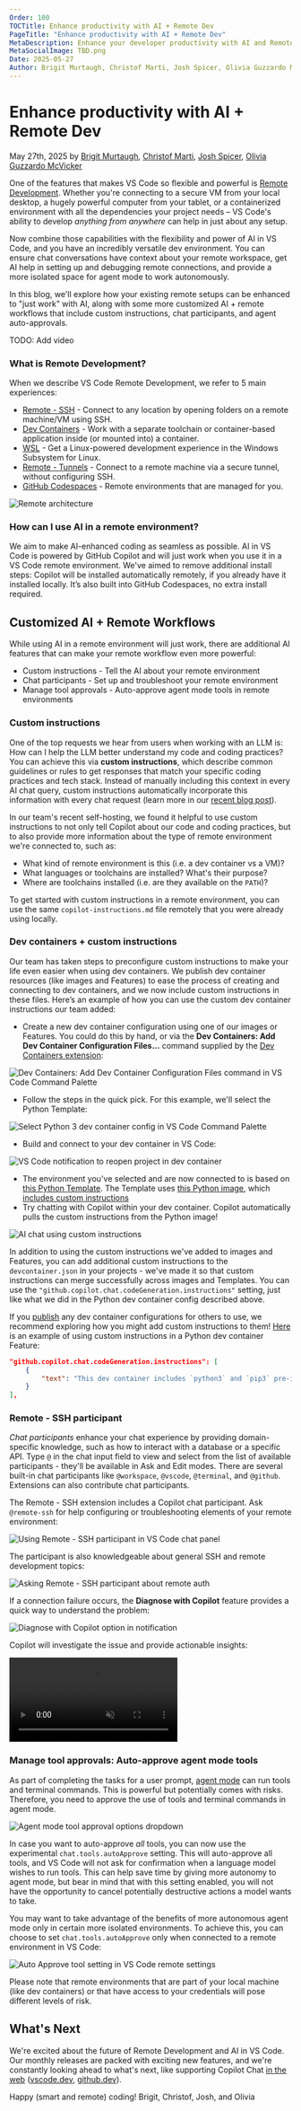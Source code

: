 ```yaml
---
Order: 100
TOCTitle: Enhance productivity with AI + Remote Dev
PageTitle: "Enhance productivity with AI + Remote Dev"
MetaDescription: Enhance your developer productivity with AI and Remote Development.
MetaSocialImage: TBD.png
Date: 2025-05-27
Author: Brigit Murtaugh, Christof Marti, Josh Spicer, Olivia Guzzardo McVicker
---
```


# Enhance productivity with AI + Remote Dev

May 27th, 2025 by [Brigit Murtaugh](https://github.com/bamurtaugh), [Christof Marti](https://github.com/chrmarti), [Josh Spicer](https://github.com/joshspicer), [Olivia Guzzardo McVicker](https://github.com/olguzzar)

One of the features that makes VS Code so flexible and powerful is [Remote Development](/docs/remote/remote-overview.md). Whether you're connecting to a secure VM from your local desktop, a hugely powerful computer from your tablet, or a containerized environment with all the dependencies your project needs – VS Code's ability to develop _anything from anywhere_ can help in just about any setup.

Now combine those capabilities with the flexibility and power of AI in VS Code, and you have an incredibly versatile dev environment. You can ensure chat conversations have context about your remote workspace, get AI help in setting up and debugging remote connections, and provide a more isolated space for agent mode to work autonomously.

In this blog, we'll explore how your existing remote setups can be enhanced to "just work" with AI, along with some more customized AI + remote workflows that include custom instructions, chat participants, and agent auto-approvals.

TODO: Add video

### What is Remote Development?

When we describe VS Code Remote Development, we refer to 5 main experiences:
* [Remote - SSH](/docs/remote/ssh.md) - Connect to any location by opening folders on a remote machine/VM using SSH.
* [Dev Containers](/docs/devcontainers/containers.md) - Work with a separate toolchain or container-based application inside (or mounted into) a container.
* [WSL](/docs/remote/wsl.md) - Get a Linux-powered development experience in the Windows Subsystem for Linux.
* [Remote - Tunnels](/docs/remote/tunnels.md) - Connect to a remote machine via a secure tunnel, without configuring SSH.
* [GitHub Codespaces](/docs/remote/codespaces.md) - Remote environments that are managed for you.

![Remote architecture](/docs/remote/images/remote-overview/architecture.png)

### How can I use AI in a remote environment?

We aim to make AI-enhanced coding as seamless as possible. AI in VS Code is powered by GitHub Copilot and will just work when you use it in a VS Code remote environment. We've aimed to remove additional install steps: Copilot will be installed automatically remotely, if you already have it installed locally. It’s also built into GitHub Codespaces, no extra install required.

## Customized AI + Remote Workflows

While using AI in a remote environment will just work, there are additional AI features that can make your remote workflow even more powerful:
* Custom instructions - Tell the AI about your remote environment
* Chat participants - Set up and troubleshoot your remote environment
* Manage tool approvals - Auto-approve agent mode tools in remote environments

### Custom instructions

One of the top requests we hear from users when working with an LLM is: How can I help the LLM better understand my code and coding practices? You can achieve this via **custom instructions**, which describe common guidelines or rules to get responses that match your specific coding practices and tech stack. Instead of manually including this context in every AI chat query, custom instructions automatically incorporate this information with every chat request (learn more in our [recent blog post](/blogs/2025/03/26/custom-instructions.md)).

In our team's recent self-hosting, we found it helpful to use custom instructions to not only tell Copilot about our code and coding practices, but to also provide more information about the type of remote environment we're connected to, such as:
* What kind of remote environment is this (i.e. a dev container vs a VM)?
* What languages or toolchains are installed? What's their purpose?
* Where are toolchains installed (i.e. are they available on the `PATH`)?

To get started with custom instructions in a remote environment, you can use the same `copilot-instructions.md` file remotely that you were already using locally.

### Dev containers + custom instructions

Our team has taken steps to preconfigure custom instructions to make your life even easier when using dev containers. We publish dev container resources (like images and Features) to ease the process of creating and connecting to dev containers, and we now include custom instructions in these files. Here’s an example of how you can use the custom dev container instructions our team added:

* Create a new dev container configuration using one of our images or Features. You could do this by hand, or via the **Dev Containers: Add Dev Container Configuration Files...** command supplied by the [Dev Containers extension](https://marketplace.visualstudio.com/search?term=dev%20containers&target=VSCode&category=All%20categories&sortBy=Relevance):

![Dev Containers: Add Dev Container Configuration Files command in VS Code Command Palette](add-dev-container-config-command.png)

* Follow the steps in the quick pick. For this example, we'll select the Python Template:

![Select Python 3 dev container config in VS Code Command Palette](python-container.png)

* Build and connect to your dev container in VS Code:

![VS Code notification to reopen project in dev container](reopen-container-notif.png)

* The environment you've selected and are now connected to is based on [this Python Template](https://github.com/devcontainers/templates/tree/main/src/python). The Template uses [this Python image](https://github.com/devcontainers/features/tree/main/src/python), which [includes custom instructions](https://github.com/devcontainers/features/blob/main/src/python/devcontainer-feature.json#L80)
* Try chatting with Copilot within your dev container. Copilot automatically pulls the custom instructions from the Python image!

![AI chat using custom instructions](chat-using-instructions.png)

In addition to using the custom instructions we've added to images and Features, you can add additional custom instructions to the `devcontainer.json` in your projects - we've made it so that custom instructions can merge successfully across images and Templates. You can use the `"github.copilot.chat.codeGeneration.instructions"` setting, just like what we did in the Python dev container config described above.

If you [publish](https://containers.dev/collections) any dev container configurations for others to use, we recommend exploring how you might add custom instructions to them! [Here](https://github.com/devcontainers/features/blob/main/src/python/devcontainer-feature.json#L80) is an example of using custom instructions in a Python dev container Feature:

```json
"github.copilot.chat.codeGeneration.instructions": [
    {
        "text": "This dev container includes `python3` and `pip3` pre-installed and available on the `PATH`, along with the Python language extensions for Python development."
    }
],
```

### Remote - SSH participant

_Chat participants_ enhance your chat experience by providing domain-specific knowledge, such as how to interact with a database or a specific API. Type `@` in the chat input field to view and select from the list of available participants - they'll be available in Ask and Edit modes. There are several built-in chat participants like `@workspace`, `@vscode`, `@terminal`, and `@github`. Extensions can also contribute chat participants.

The Remote - SSH extension includes a Copilot chat participant. Ask `@remote-ssh` for help configuring or troubleshooting elements of your remote environment:

![Using Remote - SSH participant in VS Code chat panel](remote-ssh-intro.png)

The participant is also knowledgeable about general SSH and remote development topics:

![Asking Remote - SSH participant about remote auth](remote-ssh-auth.png)

If a connection failure occurs, the **Diagnose with Copilot** feature provides a quick way to understand the problem:

![Diagnose with Copilot option in notification](ssh-diagnose.png)

Copilot will investigate the issue and provide actionable insights:

<video src="analyzing.mp4" title="Copilot diagnosing connection issue" autoplay muted controls></video>

### Manage tool approvals: Auto-approve agent mode tools

As part of completing the tasks for a user prompt, [agent mode](/docs/copilot/chat/chat-agent-mode.md) can run tools and terminal commands. This is powerful but potentially comes with risks. Therefore, you need to approve the use of tools and terminal commands in agent mode.

![Agent mode tool approval options dropdown](/release-notes/images/1_99/chat-tool-approval.png)

In case you want to auto-approve _all_ tools, you can now use the experimental `chat.tools.autoApprove` setting. This will auto-approve all tools, and VS Code will not ask for confirmation when a language model wishes to run tools. This can help save time by giving more autonomy to agent mode, but bear in mind that with this setting enabled, you will not have the opportunity to cancel potentially destructive actions a model wants to take.

You may want to take advantage of the benefits of more autonomous agent mode only in certain more isolated environments. To achieve this, you can choose to set `chat.tools.autoApprove` only when connected to a remote environment in VS Code:

![Auto Approve tool setting in VS Code remote settings](auto-approval.png)

Please note that remote environments that are part of your local machine (like dev containers) or that have access to your credentials will pose different levels of risk.

## What's Next

We're excited about the future of Remote Development and AI in VS Code. Our monthly releases are packed with exciting new features, and we're constantly looking ahead to what's next, like supporting Copilot Chat [in the web](/docs/setup/vscode-web.md) ([vscode.dev](http://vscode.dev/microsoft/vscode), [github.dev](http://github.dev/microsoft/vscode)).

Happy (smart and remote) coding!
Brigit, Christof, Josh, and Olivia
